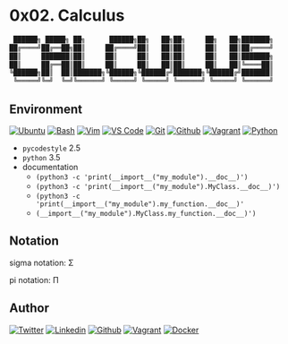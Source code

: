 # 0x02. Calculus

```python
 ██████╗ █████╗ ██╗      ██████╗██╗   ██╗██╗     ██╗   ██╗███████╗
██╔════╝██╔══██╗██║     ██╔════╝██║   ██║██║     ██║   ██║██╔════╝
██║     ███████║██║     ██║     ██║   ██║██║     ██║   ██║███████╗
██║     ██╔══██║██║     ██║     ██║   ██║██║     ██║   ██║╚════██║
╚██████╗██║  ██║███████╗╚██████╗╚██████╔╝███████╗╚██████╔╝███████║
 ╚═════╝╚═╝  ╚═╝╚══════╝ ╚═════╝ ╚═════╝ ╚══════╝ ╚═════╝ ╚══════╝
```

## Environment

[![Ubuntu](https://img.shields.io/static/v1?label=&message=Ubuntu&color=E95420&logo=Ubuntu&logoColor=E95420&labelColor=2F333A)](https://ubuntu.com/)<!-- ubuntu -->
[![Bash](https://img.shields.io/static/v1?label=&message=GNU%20Bash&color=4EAA25&logo=GNU%20Bash&logoColor=4EAA25&labelColor=2F333A)](https://www.gnu.org/software/bash/)<!-- bash -->
[![Vim](https://img.shields.io/static/v1?label=&message=Vim&color=019733&logo=Vim&logoColor=019733&labelColor=2F333A)](https://www.vim.org/)<!-- vim -->
[![VS Code](https://img.shields.io/static/v1?label=&message=Visual%20Studio%20Code&color=007ACC&logo=Visual%20Studio%20Code&logoColor=007ACC&labelColor=2F333A)](https://code.visualstudio.com/)<!-- vs code -->
[![Git](https://img.shields.io/static/v1?label=&message=Git&color=F05032&logo=Git&logoColor=F05032&labelColor=2F333A)](https://git-scm.com/)<!-- git -->
[![Github](https://img.shields.io/static/v1?label=&message=GitHub&color=181717&logo=GitHub&logoColor=f2f2f2&labelColor=2F333A)](https://github.com)<!-- github -->
[![Vagrant](https://img.shields.io/static/v1?label=&message=Vagrant&color=1868F2&logo=vagrant&labelColor=2F333A)](https://app.vagrantup.com/)<!-- vagrant -->
[![Python](https://img.shields.io/static/v1?label=&message=Python&color=FFD43B&logo=python&logoColor=3776AB&labelColor=2F333A)](https://www.python.org)<!-- python-->

- `pycodestyle` 2.5
- `python` 3.5
- documentation
  - `(python3 -c 'print(__import__("my_module").__doc__)')`
  - `(python3 -c 'print(__import__("my_module").MyClass.__doc__)')`
  - `(python3 -c 'print(__import__("my_module").my_function.__doc__)'`
  - `(__import__("my_module").MyClass.my_function.__doc__)')`

## Notation

sigma notation: &Sigma;

pi notation: &Pi;

## Author
<!-- twitter -->
[![Twitter](https://img.shields.io/twitter/follow/ralex_uy?style=social)](https://twitter.com/ralex_uy) <!-- linkedin --> [![Linkedin](https://img.shields.io/badge/LinkedIn-+26K-blue?style=social&logo=linkedin)](https://www.linkedin.com/in/ronald-rivero/) <!-- github --> [![Github](https://img.shields.io/github/followers/ralexrivero?style=social)](https://github.com/ralexrivero/) <!-- vagrant --> [![Vagrant](https://img.shields.io/static/v1?label=&message=Vagrant%20Profile&color=1868F2&logo=vagrant&labelColor=2F333A)](https://app.vagrantup.com/ralexrivero) <!-- docker --> [![Docker](https://img.shields.io/static/v1?label=&message=Docker%20Profile&color=2496ED&logo=Docker&labelColor=2F333A)](https://hub.docker.com/u/ralexrivero)
